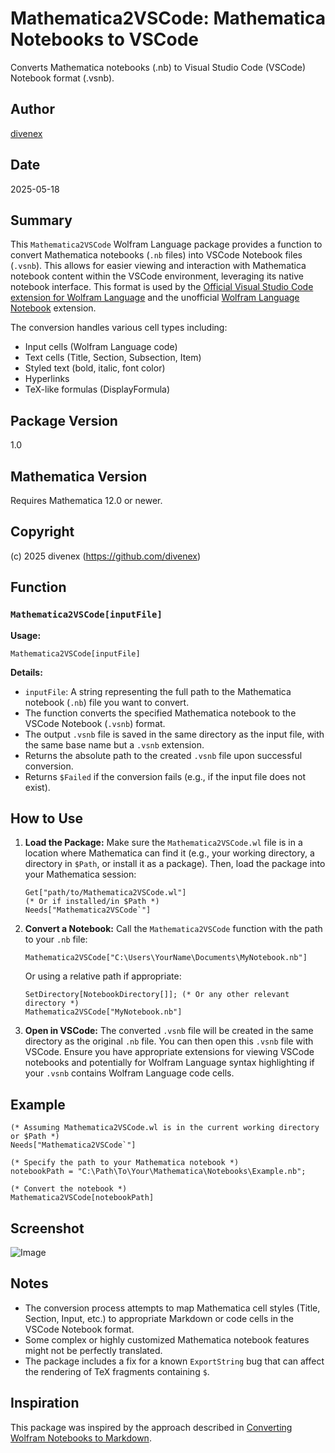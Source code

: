 # Mathematica2VSCode: Mathematica Notebooks to VSCode

Converts Mathematica notebooks (.nb) to Visual Studio Code (VSCode) Notebook format (.vsnb).

## Author

[divenex](https://github.com/divenex)

## Date

2025-05-18

## Summary

This `Mathematica2VSCode` Wolfram Language package provides a function to convert Mathematica notebooks (`.nb` files) into VSCode Notebook files (`.vsnb`). This allows for easier viewing and interaction with Mathematica notebook content within the VSCode environment, leveraging its native notebook interface. This format is used by the [Official Visual Studio Code extension for Wolfram Language](https://marketplace.visualstudio.com/items?itemName=WolframResearch.wolfram) and the unofficial [Wolfram Language Notebook](https://marketplace.visualstudio.com/items?itemName=njpipeorgan.wolfram-language-notebook) extension.

The conversion handles various cell types including:
*   Input cells (Wolfram Language code)
*   Text cells (Title, Section, Subsection, Item)
*   Styled text (bold, italic, font color)
*   Hyperlinks
*   TeX-like formulas (DisplayFormula)

## Package Version

1.0

## Mathematica Version

Requires Mathematica 12.0 or newer.

## Copyright

(c) 2025 divenex (https://github.com/divenex)

## Function

### `Mathematica2VSCode[inputFile]`

**Usage:**

`Mathematica2VSCode[inputFile]`

**Details:**

*   `inputFile`: A string representing the full path to the Mathematica notebook (`.nb`) file you want to convert.
*   The function converts the specified Mathematica notebook to the VSCode Notebook (`.vsnb`) format.
*   The output `.vsnb` file is saved in the same directory as the input file, with the same base name but a `.vsnb` extension.
*   Returns the absolute path to the created `.vsnb` file upon successful conversion.
*   Returns `$Failed` if the conversion fails (e.g., if the input file does not exist).

## How to Use

1.  **Load the Package:**
    Make sure the `Mathematica2VSCode.wl` file is in a location where Mathematica can find it (e.g., your working directory, a directory in `$Path`, or install it as a package).
    Then, load the package into your Mathematica session:
    ```wolfram
    Get["path/to/Mathematica2VSCode.wl"] 
    (* Or if installed/in $Path *)
    Needs["Mathematica2VSCode`"]
    ```

2.  **Convert a Notebook:**
    Call the `Mathematica2VSCode` function with the path to your `.nb` file:
    ```wolfram
    Mathematica2VSCode["C:\Users\YourName\Documents\MyNotebook.nb"]
    ```
    Or using a relative path if appropriate:
    ```wolfram
    SetDirectory[NotebookDirectory[]]; (* Or any other relevant directory *)
    Mathematica2VSCode["MyNotebook.nb"]
    ```

3.  **Open in VSCode:**
    The converted `.vsnb` file will be created in the same directory as the original `.nb` file. You can then open this `.vsnb` file with VSCode. Ensure you have appropriate extensions for viewing VSCode notebooks and potentially for Wolfram Language syntax highlighting if your `.vsnb` contains Wolfram Language code cells.

## Example

```wolfram
(* Assuming Mathematica2VSCode.wl is in the current working directory or $Path *)
Needs["Mathematica2VSCode`"]

(* Specify the path to your Mathematica notebook *)
notebookPath = "C:\Path\To\Your\Mathematica\Notebooks\Example.nb";

(* Convert the notebook *)
Mathematica2VSCode[notebookPath]
```

## Screenshot

![Image](https://i.sstatic.net/bZbF16KU.png)

## Notes

*   The conversion process attempts to map Mathematica cell styles (Title, Section, Input, etc.) to appropriate Markdown or code cells in the VSCode Notebook format.
*   Some complex or highly customized Mathematica notebook features might not be perfectly translated.
*   The package includes a fix for a known `ExportString` bug that can affect the rendering of TeX fragments containing `$`.

## Inspiration

This package was inspired by the approach described in [Converting Wolfram Notebooks to Markdown](https://practicalwolf.com/2020/04/02/converting-wolfram-notebooks-to-markdown.html).

